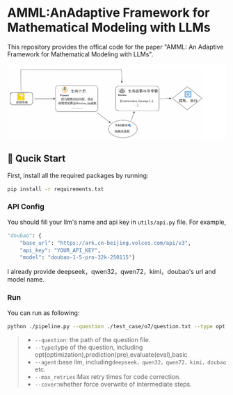 # AMML:AnAdaptive Framework for Mathematical Modeling with LLMs
This repository provides the offical code for the paper "AMML: An Adaptive Framework for Mathematical Modeling with LLMs".

![](./assets/pipeline.png)

## 🚀 Qucik Start

First, install all the required packages by running:

```bash
pip install -r requirements.txt
```

### API Config

You should fill your llm's name and api key in `utils/api.py` file. For example,

```python
"doubao": {
    "base_url": "https://ark.cn-beijing.volces.com/api/v3",
    "api_key": "YOUR_API_KEY",
    "model": "doubao-1-5-pro-32k-250115"}
```

I already provide deepseek，qwen32，qwen72，kimi，doubao's url and model name.

### Run

You can run as following:

```bash
python ./pipeline.py --question ./test_case/o7/question.txt --type opt --agent deepseek --max_retries 3 --cover
```

>- `--question`: the path of the question file.
>- `--type`:type of the question, including opt(optimization),prediction(pre),evaluate(eval),basic
>- `--agent`:base llm, including`deepseek，qwen32，qwen72，kimi，doubao` etc.
>- `--max_retries`:Max retry times for code correction.
>- `--cover`:whether force overwrite of intermediate steps.